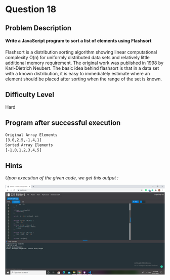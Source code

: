 # Question 18

## Problem Description

#### Write a JavaScript program to sort a list of elements using Flashsort

Flashsort is a distribution sorting algorithm showing linear computational complexity O(n) for uniformly distributed data sets and relatively little additional memory requirement. The original work was published in 1998 by Karl-Dietrich Neubert.
The basic idea behind flashsort is that in a data set with a known distribution, it is easy to immediately estimate where an element should be placed after sorting when the range of the set is known.

## Difficulty Level

Hard

## Program after successful execution

```
Original Array Elements
[3,0,2,5,-1,4,1]
Sorted Array Elements
[-1,0,1,2,3,4,5]
```

## Hints

*Upon execution of the given code, we get this output :*

![Hint](challenge_18.png)
